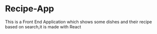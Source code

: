 # Recipe-App
This is a Front End Application which shows some dishes and their recipe based on search,it is made with React
